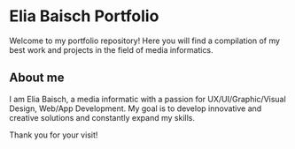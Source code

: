 # Elia Baisch Portfolio
Welcome to my portfolio repository! Here you will find a compilation of my best work and projects in the field of media informatics.

## About me
I am Elia Baisch, a media informatic with a passion for UX/UI/Graphic/Visual Design, Web/App Development. My goal is to develop innovative and creative solutions and constantly expand my skills.

Thank you for your visit!
